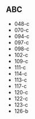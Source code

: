 ## ABC
- 048-c
- 070-c
- 094-c
- 097-c
- 098-c
- 102-c
- 109-c
- 111-c
- 114-c
- 113-c
- 117-c
- 120-c
- 122-c
- 123-c
- 126-b
